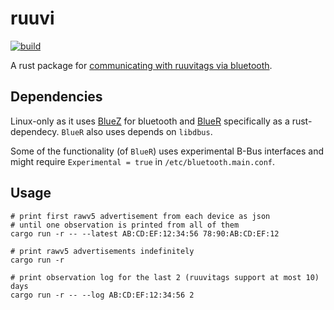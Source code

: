 # ruuvi

[![build](https://github.com/paasim/ruuvi/workflows/build/badge.svg)](https://github.com/paasim/ruuvi/actions)

A rust package for [communicating with ruuvitags via bluetooth](https://docs.ruuvi.com/).

Dependencies
------------

Linux-only as it uses [BlueZ](https://github.com/bluez/bluez) for bluetooth and [BlueR](https://crates.io/crates/bluer) specifically as a rust-dependecy. `BlueR` also uses depends on `libdbus`.

Some of the functionality (of `BlueR`) uses experimental B-Bus interfaces and might require `Experimental = true` in `/etc/bluetooth.main.conf`.

Usage
-----

    # print first rawv5 advertisement from each device as json
    # until one observation is printed from all of them
    cargo run -r -- --latest AB:CD:EF:12:34:56 78:90:AB:CD:EF:12

    # print rawv5 advertisements indefinitely
    cargo run -r

    # print observation log for the last 2 (ruuvitags support at most 10) days
    cargo run -r -- --log AB:CD:EF:12:34:56 2
